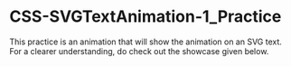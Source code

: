 # CSS-SVGTextAnimation-1_Practice
This practice is an animation that will show the animation on an SVG text. For a clearer understanding, do check out the showcase given below. 
